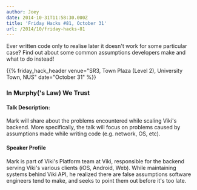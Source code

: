 ```yaml
---
author: Joey
date: 2014-10-31T11:58:30.000Z
title: 'Friday Hacks #81, October 31'
url: /2014/10/friday-hacks-81
---
```


Ever written code only to realise later it doesn't work for some particular case? Find out about some common assumptions developers make and what to do instead!

{{% friday_hack_header venue="SR3, Town Plaza (Level 2), University Town, NUS" date="October 31" %}}

### In Murphy('s Law) We Trust

#### Talk Description:

Mark will share about the problems encountered while scaling Viki's backend. More specifically, the talk will focus on problems caused by assumptions made while writing code (e.g. network, OS, etc).

#### Speaker Profile

Mark is part of Viki's Platform team at Viki, responsible for the backend serving Viki's various clients (iOS, Android, Web). While maintaining systems behind Viki API, he realized there are false assumptions software engineers tend to make, and seeks to point them out before it's too late.
